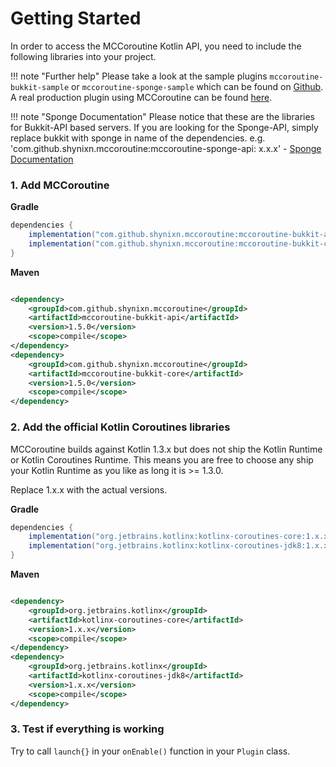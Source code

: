 # Getting Started

In order to access the MCCoroutine Kotlin API, you need to include the following libraries into your project.

!!! note "Further help"
    Please take a look at the sample plugins ``mccoroutine-bukkit-sample`` or ``mccoroutine-sponge-sample`` which 
    can be found on [Github](https://github.com/Shynixn/MCCoroutine).
    A real production plugin using MCCoroutine can be found [here](https://github.com/Shynixn/BlockBall).

!!! note "Sponge Documentation"
    Please notice that these are the libraries for Bukkit-API based servers. If you are looking for the Sponge-API, simply
    replace bukkit with sponge in name of the dependencies. e.g. 'com.github.shynixn.mccoroutine:mccoroutine-sponge-api:
    x.x.x' - [Sponge Documentation](https://github.com/Shynixn/MCCoroutine/blob/master/SPONGE.md)

### 1. Add MCCoroutine

**Gradle**

```groovy
dependencies {
    implementation("com.github.shynixn.mccoroutine:mccoroutine-bukkit-api:1.5.0")
    implementation("com.github.shynixn.mccoroutine:mccoroutine-bukkit-core:1.5.0")
}
```

**Maven**

```xml

<dependency>
    <groupId>com.github.shynixn.mccoroutine</groupId>
    <artifactId>mccoroutine-bukkit-api</artifactId>
    <version>1.5.0</version>
    <scope>compile</scope>
</dependency>
<dependency>
    <groupId>com.github.shynixn.mccoroutine</groupId>
    <artifactId>mccoroutine-bukkit-core</artifactId>
    <version>1.5.0</version>
    <scope>compile</scope>
</dependency>
```

### 2. Add the official Kotlin Coroutines libraries

MCCoroutine builds against Kotlin 1.3.x but does not ship the Kotlin Runtime or Kotlin Coroutines Runtime. This means
you are free to choose any ship your Kotlin Runtime as you like as long it is >= 1.3.0.

Replace 1.x.x with the actual versions. 

**Gradle**

```groovy
dependencies {
    implementation("org.jetbrains.kotlinx:kotlinx-coroutines-core:1.x.x")
    implementation("org.jetbrains.kotlinx:kotlinx-coroutines-jdk8:1.x.x")
}
```

**Maven**

```xml

<dependency>
    <groupId>org.jetbrains.kotlinx</groupId>
    <artifactId>kotlinx-coroutines-core</artifactId>
    <version>1.x.x</version>
    <scope>compile</scope>
</dependency>
<dependency>
    <groupId>org.jetbrains.kotlinx</groupId>
    <artifactId>kotlinx-coroutines-jdk8</artifactId>
    <version>1.x.x</version>
    <scope>compile</scope>
</dependency>
```

### 3. Test if everything is working

Try to call ``launch{}`` in your ``onEnable()`` function in your ``Plugin`` class.
